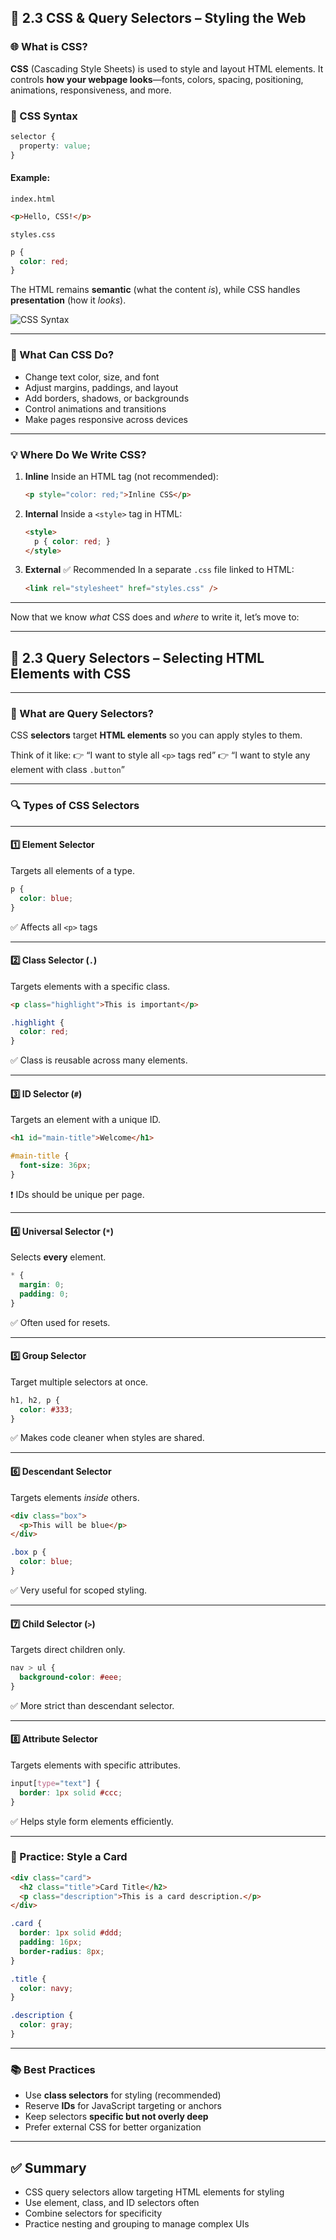 
## 🎨 2.3 CSS & Query Selectors – Styling the Web

### 🌐 What is CSS?

**CSS** (Cascading Style Sheets) is used to style and layout HTML elements. It controls **how your webpage looks**—fonts, colors, spacing, positioning, animations, responsiveness, and more.

### 🔧 CSS Syntax

```css
selector {
  property: value;
}
```


#### Example:

`index.html`
```html
<p>Hello, CSS!</p>
```

`styles.css`
```css
p {
  color: red;
}
```

The HTML remains **semantic** (what the content *is*), while CSS handles **presentation** (how it *looks*).

![CSS Syntax](./assets/css-syntax.png)

---

### 🎯 What Can CSS Do?

* Change text color, size, and font
* Adjust margins, paddings, and layout
* Add borders, shadows, or backgrounds
* Control animations and transitions
* Make pages responsive across devices

---

### 💡 Where Do We Write CSS?

1. **Inline**
   Inside an HTML tag (not recommended):

   ```html
   <p style="color: red;">Inline CSS</p>
   ```

2. **Internal**
   Inside a `<style>` tag in HTML:

   ```html
   <style>
     p { color: red; }
   </style>
   ```

3. **External** ✅ Recommended
   In a separate `.css` file linked to HTML:

   ```html
   <link rel="stylesheet" href="styles.css" />
   ```

---

Now that we know *what* CSS does and *where* to write it, let’s move to:

---

## 🎯 2.3 Query Selectors – Selecting HTML Elements with CSS

---

### 🧭 What are Query Selectors?

CSS **selectors** target **HTML elements** so you can apply styles to them.

Think of it like:
👉 “I want to style all `<p>` tags red”
👉 “I want to style any element with class `.button`”

---

### 🔍 Types of CSS Selectors

---

#### 1️⃣ **Element Selector**

Targets all elements of a type.

```css
p {
  color: blue;
}
```

✅ Affects all `<p>` tags

---

#### 2️⃣ **Class Selector (`.`)**

Targets elements with a specific class.

```html
<p class="highlight">This is important</p>
```

```css
.highlight {
  color: red;
}
```

✅ Class is reusable across many elements.

---

#### 3️⃣ **ID Selector (`#`)**

Targets an element with a unique ID.

```html
<h1 id="main-title">Welcome</h1>
```

```css
#main-title {
  font-size: 36px;
}
```

❗ IDs should be unique per page.

---

#### 4️⃣ **Universal Selector (`*`)**

Selects **every** element.

```css
* {
  margin: 0;
  padding: 0;
}
```

✅ Often used for resets.

---

#### 5️⃣ **Group Selector**

Target multiple selectors at once.

```css
h1, h2, p {
  color: #333;
}
```

✅ Makes code cleaner when styles are shared.

---

#### 6️⃣ **Descendant Selector**

Targets elements *inside* others.

```html
<div class="box">
  <p>This will be blue</p>
</div>
```

```css
.box p {
  color: blue;
}
```

✅ Very useful for scoped styling.

---

#### 7️⃣ **Child Selector (`>`)**

Targets direct children only.

```css
nav > ul {
  background-color: #eee;
}
```

✅ More strict than descendant selector.

---

#### 8️⃣ **Attribute Selector**

Targets elements with specific attributes.

```css
input[type="text"] {
  border: 1px solid #ccc;
}
```

✅ Helps style form elements efficiently.

---

### 🧪 Practice: Style a Card

```html
<div class="card">
  <h2 class="title">Card Title</h2>
  <p class="description">This is a card description.</p>
</div>
```

```css
.card {
  border: 1px solid #ddd;
  padding: 16px;
  border-radius: 8px;
}

.title {
  color: navy;
}

.description {
  color: gray;
}
```

---

### 📚 Best Practices

* Use **class selectors** for styling (recommended)
* Reserve **IDs** for JavaScript targeting or anchors
* Keep selectors **specific but not overly deep**
* Prefer external CSS for better organization

---

## ✅ Summary

* CSS query selectors allow targeting HTML elements for styling
* Use element, class, and ID selectors often
* Combine selectors for specificity
* Practice nesting and grouping to manage complex UIs
